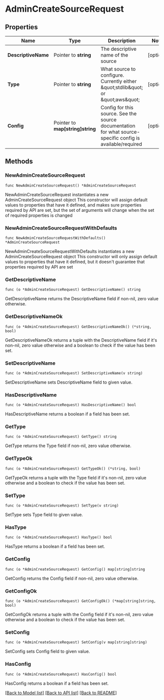 # AdminCreateSourceRequest

## Properties

Name | Type | Description | Notes
------------ | ------------- | ------------- | -------------
**DescriptiveName** | Pointer to **string** | The descriptive name of the source | [optional] 
**Type** | Pointer to **string** | What source to configure. Currently either \&quot;stdlib\&quot; or \&quot;aws\&quot; | [optional] 
**Config** | Pointer to **map[string]string** | Config for this source. See the source documentation for what source-specific config is available/required | [optional] 

## Methods

### NewAdminCreateSourceRequest

`func NewAdminCreateSourceRequest() *AdminCreateSourceRequest`

NewAdminCreateSourceRequest instantiates a new AdminCreateSourceRequest object
This constructor will assign default values to properties that have it defined,
and makes sure properties required by API are set, but the set of arguments
will change when the set of required properties is changed

### NewAdminCreateSourceRequestWithDefaults

`func NewAdminCreateSourceRequestWithDefaults() *AdminCreateSourceRequest`

NewAdminCreateSourceRequestWithDefaults instantiates a new AdminCreateSourceRequest object
This constructor will only assign default values to properties that have it defined,
but it doesn't guarantee that properties required by API are set

### GetDescriptiveName

`func (o *AdminCreateSourceRequest) GetDescriptiveName() string`

GetDescriptiveName returns the DescriptiveName field if non-nil, zero value otherwise.

### GetDescriptiveNameOk

`func (o *AdminCreateSourceRequest) GetDescriptiveNameOk() (*string, bool)`

GetDescriptiveNameOk returns a tuple with the DescriptiveName field if it's non-nil, zero value otherwise
and a boolean to check if the value has been set.

### SetDescriptiveName

`func (o *AdminCreateSourceRequest) SetDescriptiveName(v string)`

SetDescriptiveName sets DescriptiveName field to given value.

### HasDescriptiveName

`func (o *AdminCreateSourceRequest) HasDescriptiveName() bool`

HasDescriptiveName returns a boolean if a field has been set.

### GetType

`func (o *AdminCreateSourceRequest) GetType() string`

GetType returns the Type field if non-nil, zero value otherwise.

### GetTypeOk

`func (o *AdminCreateSourceRequest) GetTypeOk() (*string, bool)`

GetTypeOk returns a tuple with the Type field if it's non-nil, zero value otherwise
and a boolean to check if the value has been set.

### SetType

`func (o *AdminCreateSourceRequest) SetType(v string)`

SetType sets Type field to given value.

### HasType

`func (o *AdminCreateSourceRequest) HasType() bool`

HasType returns a boolean if a field has been set.

### GetConfig

`func (o *AdminCreateSourceRequest) GetConfig() map[string]string`

GetConfig returns the Config field if non-nil, zero value otherwise.

### GetConfigOk

`func (o *AdminCreateSourceRequest) GetConfigOk() (*map[string]string, bool)`

GetConfigOk returns a tuple with the Config field if it's non-nil, zero value otherwise
and a boolean to check if the value has been set.

### SetConfig

`func (o *AdminCreateSourceRequest) SetConfig(v map[string]string)`

SetConfig sets Config field to given value.

### HasConfig

`func (o *AdminCreateSourceRequest) HasConfig() bool`

HasConfig returns a boolean if a field has been set.


[[Back to Model list]](../README.md#documentation-for-models) [[Back to API list]](../README.md#documentation-for-api-endpoints) [[Back to README]](../README.md)


